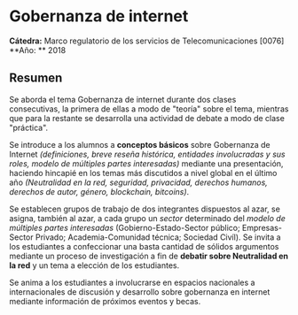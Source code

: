 # Gobernanza de internet
**Cátedra:** Marco regulatorio de los servicios de Telecomunicaciones [0076]
**Año: ** 2018

## Resumen
Se aborda el tema Gobernanza de internet durante dos clases consecutivas, la primera de ellas a modo de "teoría" sobre el tema, mientras que para la restante se desarrolla una actividad de debate a modo de clase "práctica".

Se introduce a los alumnos a **conceptos básicos** sobre Gobernanza de Internet *(definiciones, breve reseña histórica, entidades involucradas y sus roles, modelo de múltiples partes interesadas)* mediante una presentación, haciendo hincapié en los temas más discutidos a nivel global en el último año *(Neutralidad en la red, seguridad, privacidad, derechos humanos, derechos de autor, género, blockchain, bitcoins)*.

Se establecen grupos de trabajo de dos integrantes dispuestos al azar, se asigna, también al azar, a cada grupo un *sector* determinado del *modelo de múltiples partes interesadas* (Gobierno-Estado-Sector público; Empresas-Sector Privado; Academia-Comunidad técnica; Sociedad Civíl). Se invita a los estudiantes a confeccionar una basta cantidad de sólidos argumentos mediante un proceso de investigación a fin de **debatir sobre Neutralidad en la red** y un tema a elección de los estudiantes.

Se anima a los estudiantes a involucrarse en espacios nacionales a internacionales de discusión y desarrollo sobre gobernanza en internet mediante información de próximos eventos y becas.
